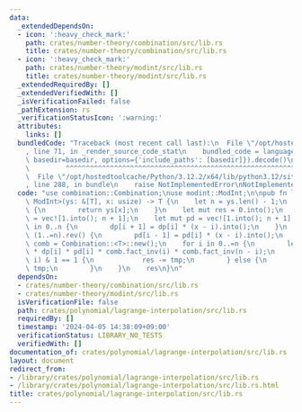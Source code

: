 ```yaml
---
data:
  _extendedDependsOn:
  - icon: ':heavy_check_mark:'
    path: crates/number-theory/combination/src/lib.rs
    title: crates/number-theory/combination/src/lib.rs
  - icon: ':heavy_check_mark:'
    path: crates/number-theory/modint/src/lib.rs
    title: crates/number-theory/modint/src/lib.rs
  _extendedRequiredBy: []
  _extendedVerifiedWith: []
  _isVerificationFailed: false
  _pathExtension: rs
  _verificationStatusIcon: ':warning:'
  attributes:
    links: []
  bundledCode: "Traceback (most recent call last):\n  File \"/opt/hostedtoolcache/Python/3.12.2/x64/lib/python3.12/site-packages/onlinejudge_verify/documentation/build.py\"\
    , line 71, in _render_source_code_stat\n    bundled_code = language.bundle(stat.path,\
    \ basedir=basedir, options={'include_paths': [basedir]}).decode()\n          \
    \         ^^^^^^^^^^^^^^^^^^^^^^^^^^^^^^^^^^^^^^^^^^^^^^^^^^^^^^^^^^^^^^^^^^^^^^^^^^^^^^^^^\n\
    \  File \"/opt/hostedtoolcache/Python/3.12.2/x64/lib/python3.12/site-packages/onlinejudge_verify/languages/rust.py\"\
    , line 288, in bundle\n    raise NotImplementedError\nNotImplementedError\n"
  code: "use combination::Combination;\nuse modint::ModInt;\n\npub fn lagrange_interpolation<T:\
    \ ModInt>(ys: &[T], x: usize) -> T {\n    let n = ys.len() - 1;\n    if x <= n\
    \ {\n        return ys[x];\n    }\n    let mut res = 0.into();\n    let mut dp\
    \ = vec![1.into(); n + 1];\n    let mut pd = vec![1.into(); n + 1];\n    for i\
    \ in 0..n {\n        dp[i + 1] = dp[i] * (x - i).into();\n    }\n    for i in\
    \ (1..=n).rev() {\n        pd[i - 1] = pd[i] * (x - i).into();\n    }\n    let\
    \ comb = Combination::<T>::new();\n    for i in 0..=n {\n        let tmp = ys[i]\
    \ * dp[i] * pd[i] * comb.fact_inv(i) * comb.fact_inv(n - i);\n        if (n -\
    \ i) & 1 == 1 {\n            res -= tmp;\n        } else {\n            res +=\
    \ tmp;\n        }\n    }\n    res\n}\n"
  dependsOn:
  - crates/number-theory/combination/src/lib.rs
  - crates/number-theory/modint/src/lib.rs
  isVerificationFile: false
  path: crates/polynomial/lagrange-interpolation/src/lib.rs
  requiredBy: []
  timestamp: '2024-04-05 14:38:09+09:00'
  verificationStatus: LIBRARY_NO_TESTS
  verifiedWith: []
documentation_of: crates/polynomial/lagrange-interpolation/src/lib.rs
layout: document
redirect_from:
- /library/crates/polynomial/lagrange-interpolation/src/lib.rs
- /library/crates/polynomial/lagrange-interpolation/src/lib.rs.html
title: crates/polynomial/lagrange-interpolation/src/lib.rs
---
```

